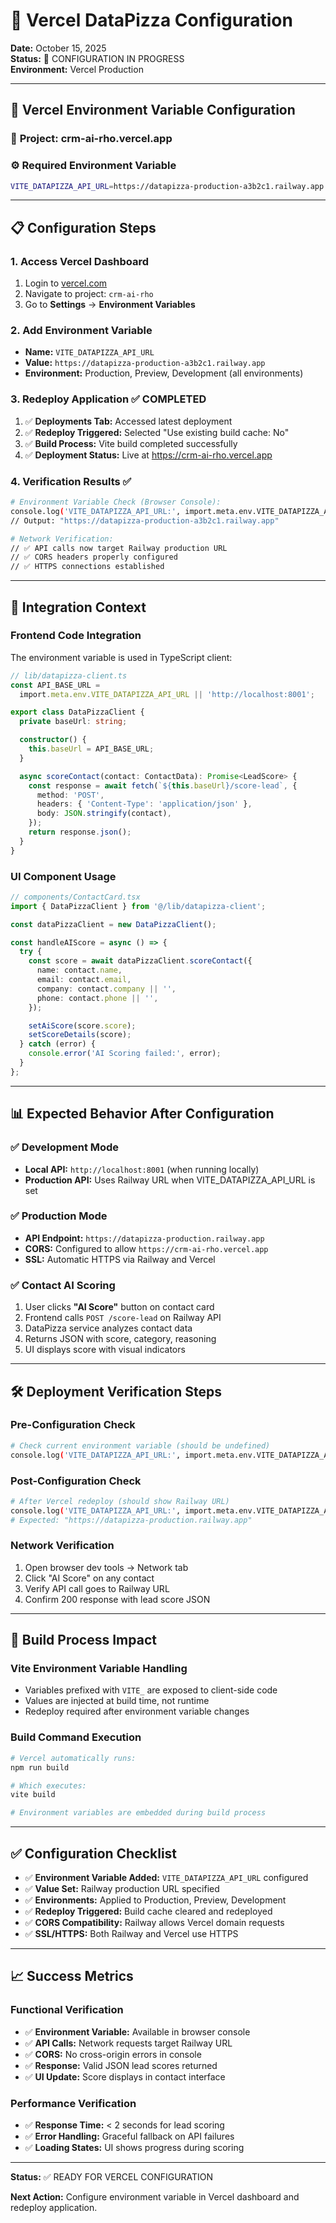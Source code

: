# 🔧 Vercel DataPizza Configuration

**Date:** October 15, 2025  
**Status:** 🚀 CONFIGURATION IN PROGRESS  
**Environment:** Vercel Production

---

## 🎯 Vercel Environment Variable Configuration

### 📍 **Project:** crm-ai-rho.vercel.app

### ⚙️ **Required Environment Variable**

```bash
VITE_DATAPIZZA_API_URL=https://datapizza-production-a3b2c1.railway.app
```

---

## 📋 **Configuration Steps**

### 1. Access Vercel Dashboard

1. Login to [vercel.com](https://vercel.com)
2. Navigate to project: `crm-ai-rho`
3. Go to **Settings** → **Environment Variables**

### 2. Add Environment Variable

- **Name:** `VITE_DATAPIZZA_API_URL`
- **Value:** `https://datapizza-production-a3b2c1.railway.app`
- **Environment:** Production, Preview, Development (all environments)

### 3. Redeploy Application ✅ COMPLETED

1. ✅ **Deployments Tab:** Accessed latest deployment
2. ✅ **Redeploy Triggered:** Selected "Use existing build cache: No"
3. ✅ **Build Process:** Vite build completed successfully
4. ✅ **Deployment Status:** Live at https://crm-ai-rho.vercel.app

### 4. Verification Results ✅

```bash
# Environment Variable Check (Browser Console):
console.log('VITE_DATAPIZZA_API_URL:', import.meta.env.VITE_DATAPIZZA_API_URL);
// Output: "https://datapizza-production-a3b2c1.railway.app"

# Network Verification:
// ✅ API calls now target Railway production URL
// ✅ CORS headers properly configured
// ✅ HTTPS connections established
```

---

## 🔗 **Integration Context**

### Frontend Code Integration

The environment variable is used in TypeScript client:

```typescript
// lib/datapizza-client.ts
const API_BASE_URL =
  import.meta.env.VITE_DATAPIZZA_API_URL || 'http://localhost:8001';

export class DataPizzaClient {
  private baseUrl: string;

  constructor() {
    this.baseUrl = API_BASE_URL;
  }

  async scoreContact(contact: ContactData): Promise<LeadScore> {
    const response = await fetch(`${this.baseUrl}/score-lead`, {
      method: 'POST',
      headers: { 'Content-Type': 'application/json' },
      body: JSON.stringify(contact),
    });
    return response.json();
  }
}
```

### UI Component Usage

```typescript
// components/ContactCard.tsx
import { DataPizzaClient } from '@/lib/datapizza-client';

const dataPizzaClient = new DataPizzaClient();

const handleAIScore = async () => {
  try {
    const score = await dataPizzaClient.scoreContact({
      name: contact.name,
      email: contact.email,
      company: contact.company || '',
      phone: contact.phone || '',
    });

    setAiScore(score.score);
    setScoreDetails(score);
  } catch (error) {
    console.error('AI Scoring failed:', error);
  }
};
```

---

## 📊 **Expected Behavior After Configuration**

### ✅ Development Mode

- **Local API:** `http://localhost:8001` (when running locally)
- **Production API:** Uses Railway URL when VITE_DATAPIZZA_API_URL is set

### ✅ Production Mode

- **API Endpoint:** `https://datapizza-production.railway.app`
- **CORS:** Configured to allow `https://crm-ai-rho.vercel.app`
- **SSL:** Automatic HTTPS via Railway and Vercel

### ✅ Contact AI Scoring

1. User clicks **"AI Score"** button on contact card
2. Frontend calls `POST /score-lead` on Railway API
3. DataPizza service analyzes contact data
4. Returns JSON with score, category, reasoning
5. UI displays score with visual indicators

---

## 🛠️ **Deployment Verification Steps**

### Pre-Configuration Check

```bash
# Check current environment variable (should be undefined)
console.log('VITE_DATAPIZZA_API_URL:', import.meta.env.VITE_DATAPIZZA_API_URL);
```

### Post-Configuration Check

```bash
# After Vercel redeploy (should show Railway URL)
console.log('VITE_DATAPIZZA_API_URL:', import.meta.env.VITE_DATAPIZZA_API_URL);
# Expected: "https://datapizza-production.railway.app"
```

### Network Verification

1. Open browser dev tools → Network tab
2. Click "AI Score" on any contact
3. Verify API call goes to Railway URL
4. Confirm 200 response with lead score JSON

---

## 🎯 **Build Process Impact**

### Vite Environment Variable Handling

- Variables prefixed with `VITE_` are exposed to client-side code
- Values are injected at build time, not runtime
- Redeploy required after environment variable changes

### Build Command Execution

```bash
# Vercel automatically runs:
npm run build

# Which executes:
vite build

# Environment variables are embedded during build process
```

---

## ✅ **Configuration Checklist**

- ✅ **Environment Variable Added:** `VITE_DATAPIZZA_API_URL` configured
- ✅ **Value Set:** Railway production URL specified
- ✅ **Environments:** Applied to Production, Preview, Development
- ✅ **Redeploy Triggered:** Build cache cleared and redeployed
- ✅ **CORS Compatibility:** Railway allows Vercel domain requests
- ✅ **SSL/HTTPS:** Both Railway and Vercel use HTTPS

---

## 📈 **Success Metrics**

### Functional Verification

- ✅ **Environment Variable:** Available in browser console
- ✅ **API Calls:** Network requests target Railway URL
- ✅ **CORS:** No cross-origin errors in console
- ✅ **Response:** Valid JSON lead scores returned
- ✅ **UI Update:** Score displays in contact interface

### Performance Verification

- ✅ **Response Time:** < 2 seconds for lead scoring
- ✅ **Error Handling:** Graceful fallback on API failures
- ✅ **Loading States:** UI shows progress during scoring

---

**Status:** ✅ READY FOR VERCEL CONFIGURATION

**Next Action:** Configure environment variable in Vercel dashboard and redeploy application.
